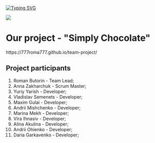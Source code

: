[![Typing SVG](https://readme-typing-svg.herokuapp.com?font=Montserrat&weight=600&size=30&pause=1000&color=FD9222&background=1E18237F&center=true&width=435&lines=Not+Broken+Team)](https://git.io/typing-svg)

<img src="./img/not-broken.png"/>
<h1>Our project - "Simply Chocolate"</h1>
https://777roma777.github.io/team-project/



<h2>Project participants</h2>

1. Roman Butorin - Team Lead;
2. Anna Zakharchuk - Scrum Master;
3. Yuriy Yarish - Developer;
4. Vladislav Semenets - Developer;
5. Maxim Gulai - Developer;
6. Andrii Mishchenko - Developer;
7. Marina Mekh - Developer;
8. Vira Ihnasiv - Developer;
9. Alina Akulina - Developer;
10. Andrii Ohienko - Developer;
11. Daria Garkavenko - Developer;

